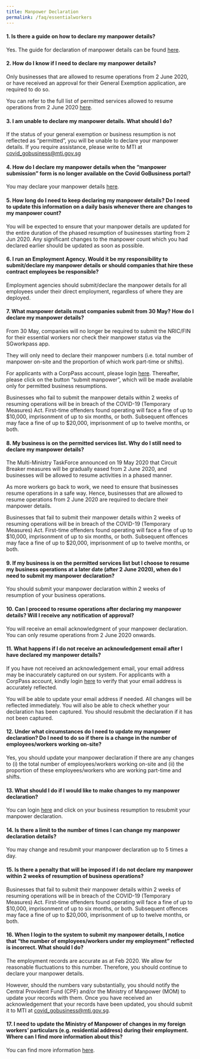 ```yaml
---
title: Manpower Declaration
permalink: /faq/essentialworkers
---
```


#### **1. Is there a guide on how to declare my manpower details?**
Yes. The guide for declaration of manpower details can be found <a href="https://go.gov.sg/essentialmanpowerguide" target="_blank">here</a>.

#### **2. How do I know if I need to declare my manpower details?**
Only businesses that are allowed to resume operations from 2 June 2020, or have received an approval for their General Exemption application, are required to do so.

You can refer to the full list of permitted services allowed to resume operations from 2 June 2020 <a href="https://go.gov.sg/permittedserviceslist" target="_blank">here</a>.

#### **3. I am unable to declare my manpower details. What should I do?**
If the status of your general exemption or business resumption is not reflected as “permitted”, you will be unable to declare your manpower details. If you require assistance, please write to MTI at <a href = "mailto: covid_gobusiness@mti.gov.sg">covid_gobusiness@mti.gov.sg</a>

#### **4. How do I declare my manpower details when the “manpower submission” form is no longer available on the Covid GoBusiness portal?**
You may declare your manpower details <a href="https://go.gov.sg/essentialworkers" target="_blank">here</a>.

#### **5. How long do I need to keep declaring my manpower details? Do I need to update this information on a daily basis whenever there are changes to my manpower count?**
You will be expected to  ensure that your manpower details are updated for the entire duration of the phased resumption of businesses starting from 2 Jun 2020.  Any significant changes to the manpower count which you had declared earlier should be updated as soon as possible.

#### **6. I run an Employment Agency. Would it be my responsibility to submit/declare my manpower details or should companies that hire these contract employees be responsible?**
Employment agencies should submit/declare the manpower details for all employees under their direct employment, regardless of where they are deployed.

#### **7. What manpower details must companies submit from 30 May? How do I declare my manpower details?**
From 30 May, companies will no longer be required to submit the NRIC/FIN for their essential workers nor check their manpower status via the SGworkpass app.

They will only need to declare their manpower numbers (i.e. total number of manpower on-site and the proportion of which work part-time or shifts).

For applicants with a CorpPass account, please login <a href="https://go.gov.sg/essentialworkers" target="_blank">here</a>. Thereafter, please click on the button “submit manpower”, which will be made available only for permitted business resumptions. 

Businesses who fail to submit the manpower details within 2 weeks of resuming operations will be in breach of the COVID-19 (Temporary Measures) Act. First-time offenders found operating will face a fine of up to $10,000, imprisonment of up to six months, or both. Subsequent offences may face a fine of up to $20,000, imprisonment of up to twelve months, or both.

#### **8. My business is on the permitted services list. Why do I still need to declare my manpower details?**
The Multi-Ministry TaskForce announced on 19 May 2020 that Circuit Breaker measures will be gradually eased from 2 June 2020, and businesses will be allowed to resume activities in a phased manner.

As more workers go back to work, we need to ensure that businesses resume operations in a safe way. Hence, businesses that are allowed to resume operations from  2 June 2020 are required to declare their manpower details.

Businesses that fail to submit their manpower details within 2 weeks of resuming operations will be in breach of the COVID-19 (Temporary Measures) Act. First-time offenders found operating will face a fine of up to $10,000, imprisonment of up to six months, or both. Subsequent offences may face a fine of up to $20,000, imprisonment of up to twelve months, or both.

#### **9. If my business is on the permitted services list but I choose to resume my business operations at a later date (after 2 June 2020), when do I need to submit my manpower declaration?**
You should submit your manpower declaration within 2 weeks of resumption of your business operations.

#### **10. Can I proceed to resume operations after declaring my manpower details? Will I receive any notification of approval?**
You will receive an email acknowledgment of your manpower declaration. You can only resume operations from 2 June 2020 onwards.

#### **11. What happens if I do not receive an acknowledgement email after I have declared my manpower details?**
If you have not received an acknowledgement email, your email address may be inaccurately captured on our system. For applicants with a CorpPass account, kindly login <a href="https://go.gov.sg/essentialworkers" target="_blank">here</a> to verify that your email address is accurately reflected.

You will be able to update your email address if needed. All changes will be reflected immediately. You will also be able to check whether your declaration has been captured. You should resubmit the declaration if it has not been captured.

#### **12. Under what circumstances do I need to update my manpower declaration? Do I need to do so if there is a change in the number of employees/workers working on-site?**
Yes, you should update your manpower declaration if there are any changes to (i) the total number of employees/workers working on-site and (ii) the proportion of these employees/workers who are working part-time and shifts.

#### **13. What should I do if I would like to make changes to my manpower declaration?**
You can login <a href="https://go.gov.sg/essentialworkers" target="_blank">here</a> and click on your business resumption to resubmit your manpower declaration. 

#### **14. Is there a limit to the number of times I can change my manpower declaration details?**
You may change and resubmit your manpower declaration up to 5 times a day.

#### **15. Is there a penalty that will be imposed if I do not declare my manpower within 2 weeks of resumption of business operations?**
Businesses that fail to submit their manpower details within 2 weeks of resuming operations will be in breach of the COVID-19 (Temporary Measures) Act. First-time offenders found operating will face a fine of up to $10,000, imprisonment of up to six months, or both. Subsequent offences may face a fine of up to $20,000, imprisonment of up to twelve months, or both.

#### **16. When I login to the system to submit my manpower details, I notice that “the number of employees/workers under my employment” reflected is incorrect. What should I do?**
The employment records are accurate as at Feb 2020. We allow for reasonable fluctuations to this number. Therefore, you should continue to declare your manpower details.

However, should the numbers vary substantially, you should notify the Central Provident Fund (CPF) and/or the Ministry of Manpower (MOM) to update your records with them. Once you have received an acknowledgement that your records have been updated, you should submit it to MTI at <a href = "mailto: covid_gobusiness@mti.gov.sg">covid_gobusiness@mti.gov.sg</a>.

#### **17. I need to update the Ministry of Manpower of changes in my foreign workers’ particulars (e.g. residential address) during their employment. Where can I find more information about this?**
You can find more information <a href="https://go.gov.sg/momforeignworkerupdate" target="_blank">here</a>. 
